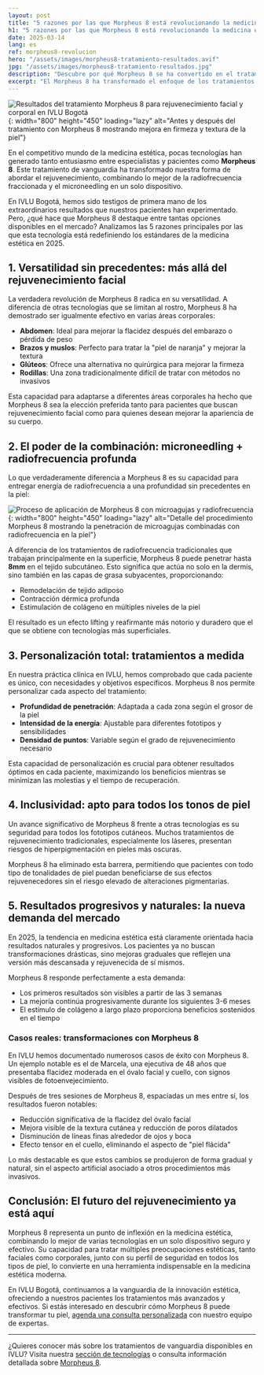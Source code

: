 ```yaml
---
layout: post
title: "5 razones por las que Morpheus 8 está revolucionando la medicina estética en 2025"
h1: "5 razones por las que Morpheus 8 está revolucionando la medicina estética actual"
date: 2025-03-14
lang: es
ref: morpheus8-revolucion
hero: "/assets/images/morpheus8-tratamiento-resultados.avif"
jpg: "/assets/images/morpheus8-tratamiento-resultados.jpg"
description: "Descubre por qué Morpheus 8 se ha convertido en el tratamiento preferido por dermatólogos y pacientes para rejuvenecimiento facial y corporal. Analizamos sus ventajas, casos de éxito y resultados transformadores."
excerpt: "El Morpheus 8 ha transformado el enfoque de los tratamientos estéticos no invasivos. Descubre por qué especialistas y pacientes lo están eligiendo como la tecnología más avanzada para rejuvenecimiento facial y corporal."
---
```


![Resultados del tratamiento Morpheus 8 para rejuvenecimiento facial y corporal en IVLU Bogotá](/assets/images/morpheus8-tratamiento-resultados.avif){: width="800" height="450" loading="lazy" alt="Antes y después del tratamiento con Morpheus 8 mostrando mejora en firmeza y textura de la piel"}

En el competitivo mundo de la medicina estética, pocas tecnologías han generado tanto entusiasmo entre especialistas y pacientes como **Morpheus 8**. Este tratamiento de vanguardia ha transformado nuestra forma de abordar el rejuvenecimiento, combinando lo mejor de la radiofrecuencia fraccionada y el microneedling en un solo dispositivo.

En IVLU Bogotá, hemos sido testigos de primera mano de los extraordinarios resultados que nuestros pacientes han experimentado. Pero, ¿qué hace que Morpheus 8 destaque entre tantas opciones disponibles en el mercado? Analizamos las 5 razones principales por las que esta tecnología está redefiniendo los estándares de la medicina estética en 2025.

## 1. Versatilidad sin precedentes: más allá del rejuvenecimiento facial

La verdadera revolución de Morpheus 8 radica en su versatilidad. A diferencia de otras tecnologías que se limitan al rostro, Morpheus 8 ha demostrado ser igualmente efectivo en varias áreas corporales:

- **Abdomen**: Ideal para mejorar la flacidez después del embarazo o pérdida de peso
- **Brazos y muslos**: Perfecto para tratar la "piel de naranja" y mejorar la textura
- **Glúteos**: Ofrece una alternativa no quirúrgica para mejorar la firmeza
- **Rodillas**: Una zona tradicionalmente difícil de tratar con métodos no invasivos

Esta capacidad para adaptarse a diferentes áreas corporales ha hecho que Morpheus 8 sea la elección preferida tanto para pacientes que buscan rejuvenecimiento facial como para quienes desean mejorar la apariencia de su cuerpo.

## 2. El poder de la combinación: microneedling + radiofrecuencia profunda

Lo que verdaderamente diferencia a Morpheus 8 es su capacidad para entregar energía de radiofrecuencia a una profundidad sin precedentes en la piel:

![Proceso de aplicación de Morpheus 8 con microagujas y radiofrecuencia](/assets/images/morpheus8-procedimiento-detalle.avif){: width="800" height="450" loading="lazy" alt="Detalle del procedimiento Morpheus 8 mostrando la penetración de microagujas combinadas con radiofrecuencia en la piel"}

A diferencia de los tratamientos de radiofrecuencia tradicionales que trabajan principalmente en la superficie, Morpheus 8 puede penetrar hasta **8mm** en el tejido subcutáneo. Esto significa que actúa no solo en la dermis, sino también en las capas de grasa subyacentes, proporcionando:

- Remodelación de tejido adiposo
- Contracción dérmica profunda
- Estimulación de colágeno en múltiples niveles de la piel

El resultado es un efecto lifting y reafirmante más notorio y duradero que el que se obtiene con tecnologías más superficiales.

## 3. Personalización total: tratamientos a medida

En nuestra práctica clínica en IVLU, hemos comprobado que cada paciente es único, con necesidades y objetivos específicos. Morpheus 8 nos permite personalizar cada aspecto del tratamiento:

- **Profundidad de penetración**: Adaptada a cada zona según el grosor de la piel
- **Intensidad de la energía**: Ajustable para diferentes fototipos y sensibilidades
- **Densidad de puntos**: Variable según el grado de rejuvenecimiento necesario

Esta capacidad de personalización es crucial para obtener resultados óptimos en cada paciente, maximizando los beneficios mientras se minimizan las molestias y el tiempo de recuperación.

## 4. Inclusividad: apto para todos los tonos de piel

Un avance significativo de Morpheus 8 frente a otras tecnologías es su seguridad para todos los fototipos cutáneos. Muchos tratamientos de rejuvenecimiento tradicionales, especialmente los láseres, presentan riesgos de hiperpigmentación en pieles más oscuras.

Morpheus 8 ha eliminado esta barrera, permitiendo que pacientes con todo tipo de tonalidades de piel puedan beneficiarse de sus efectos rejuvenecedores sin el riesgo elevado de alteraciones pigmentarias.

## 5. Resultados progresivos y naturales: la nueva demanda del mercado

En 2025, la tendencia en medicina estética está claramente orientada hacia resultados naturales y progresivos. Los pacientes ya no buscan transformaciones drásticas, sino mejoras graduales que reflejen una versión más descansada y rejuvenecida de sí mismos.

Morpheus 8 responde perfectamente a esta demanda:

- Los primeros resultados son visibles a partir de las 3 semanas
- La mejoría continúa progresivamente durante los siguientes 3-6 meses
- El estímulo de colágeno a largo plazo proporciona beneficios sostenidos en el tiempo

### Casos reales: transformaciones con Morpheus 8

En IVLU hemos documentado numerosos casos de éxito con Morpheus 8. Un ejemplo notable es el de Marcela, una ejecutiva de 48 años que presentaba flacidez moderada en el óvalo facial y cuello, con signos visibles de fotoenvejecimiento.

Después de tres sesiones de Morpheus 8, espaciadas un mes entre sí, los resultados fueron notables:

- Reducción significativa de la flacidez del óvalo facial
- Mejora visible de la textura cutánea y reducción de poros dilatados
- Disminución de líneas finas alrededor de ojos y boca
- Efecto tensor en el cuello, eliminando el aspecto de "piel flácida"

Lo más destacable es que estos cambios se produjeron de forma gradual y natural, sin el aspecto artificial asociado a otros procedimientos más invasivos.

## Conclusión: El futuro del rejuvenecimiento ya está aquí

Morpheus 8 representa un punto de inflexión en la medicina estética, combinando lo mejor de varias tecnologías en un solo dispositivo seguro y efectivo. Su capacidad para tratar múltiples preocupaciones estéticas, tanto faciales como corporales, junto con su perfil de seguridad en todos los tipos de piel, lo convierte en una herramienta indispensable en la medicina estética moderna.

En IVLU Bogotá, continuamos a la vanguardia de la innovación estética, ofreciendo a nuestros pacientes los tratamientos más avanzados y efectivos. Si estás interesado en descubrir cómo Morpheus 8 puede transformar tu piel, [agenda una consulta personalizada](/es/contacto) con nuestro equipo de expertas.

---

¿Quieres conocer más sobre los tratamientos de vanguardia disponibles en IVLU? Visita nuestra [sección de tecnologías](/es/tecnologias) o consulta información detallada sobre [Morpheus 8](/es/tecnologias/morpheus-8/).